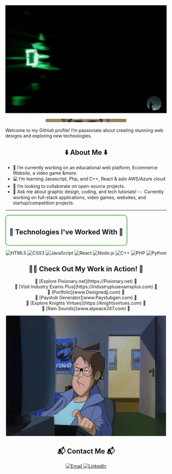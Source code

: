 <div style="margin: 0; padding: 0;">
  <img src="https://raw.githubusercontent.com/DesignedJJ/DesignedJJ/main/0417.gif" alt="Cool GIF" style="width: 70vw; height: auto; display: block;" />
</div>



<p align="center">
  <img src="https://raw.githubusercontent.com/DesignedJJ/DesignedJJ/main/djj.png" alt="DJJ Logo" style="width: 50%; max-height: 10px; object-fit: cover;" />
</p>




Welcome to my GitHub profile! I’m passionate about creating stunning web designs and exploring new technologies.



<div align="center">
  <h2>⬇️ About Me ⬇️</h2>
</div>



- 🌱 I’m currently working on an educational web platform, Ecommerce Website, a video game &more.
- 💻 I’m learning Javascript, Php, and C++, React & aslo AWS/Azure cloud
- 🚀 I’m looking to collaborate on open-source projects.
- 🎨 Ask me about graphic design, coding, and tech tutorials!
-💡 Currently working on full-stack applications, video games, websites, and startup/competition projects.
---


<div align="center" style="border: 2px solid #4caf50; padding: 10px; border-radius: 10px; display: inline-block;">
  <h2>📶 Technologies I've Worked With 🛜</h2>
</div>

<p align="center">
  <img src="https://img.shields.io/badge/html5-%23E34F26.svg?style=for-the-badge&logo=html5&logoColor=white" alt="HTML5" />
  <img src="https://img.shields.io/badge/css3-%231572B6.svg?style=for-the-badge&logo=css3&logoColor=white" alt="CSS3" />
  <img src="https://img.shields.io/badge/javascript-%23323330.svg?style=for-the-badge&logo=javascript&logoColor=%23F7DF1E" alt="JavaScript" />
  <img src="https://img.shields.io/badge/react-%2361DAFB.svg?style=for-the-badge&logo=react&logoColor=black" alt="React" />
  <img src="https://img.shields.io/badge/node.js-%2343853D.svg?style=for-the-badge&logo=node.js&logoColor=white" alt="Node.js" />
  <img src="https://img.shields.io/badge/c++-%2300599C.svg?style=for-the-badge&logo=c%2B%2B&logoColor=white" alt="C++" />
  <img src="https://img.shields.io/badge/php-%23777BB4.svg?style=for-the-badge&logo=php&logoColor=white" alt="PHP" />
 <img src="https://img.shields.io/badge/python-3670A0.svg?style=for-the-badge&logo=python&logoColor=ffdd54" alt="Python" />
</p>



<div align="center">
  <h2>🧙🏽 Check Out My Work in Action! 🎥</h2>
  <p>
    🔸 [Explore Pixionary.net](https://Pixionary.net) 🔸<br>
    🔹 [Visit Industry Exams Plus](https://Industryplusexamsplus.com) 🔹<br>
    🔹 [Portfolio](www.Designedjj.com) 🔹<br>
    🔸 [Paystub Generator](www.Paystubgen.com) 🔸<br>
    🔸 [Explore Knights Virtues](https://knightsvirtues.com) 🔸<br>
    🔹 [Rain Sounds](www.atpeace247.com) 🔹<br>
    
  </p>
</div>


<div align="center">
  <img src="https://raw.githubusercontent.com/DesignedJJ/DesignedJJ/main/cpl2.gif" alt="Cool GIF" style="max-width: 600px; height: auto;" />
</div>



<div align="center">
  <h2>📬 Contact Me 📬</h2>
</div>

<p align="center">
  <a href="mailto:your-email@example.com">
    <img src="https://img.shields.io/badge/Email-%23D14836.svg?style=for-the-badge&logo=gmail&logoColor=white" alt="Email" />
  </a>
  <a href="https://www.linkedin.com/in/your-linkedin-profile">
    <img src="https://img.shields.io/badge/LinkedIn-%230077B5.svg?style=for-the-badge&logo=linkedin&logoColor=white" alt="LinkedIn" />
  </a>
</p>
